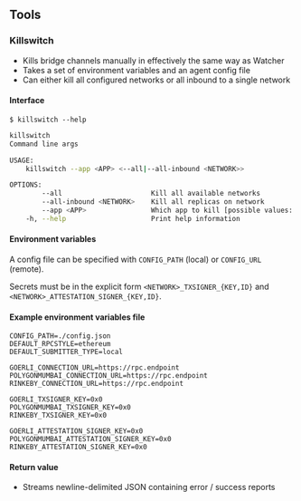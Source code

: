 ## Tools

### Killswitch

- Kills bridge channels manually in effectively the same way as Watcher
- Takes a set of environment variables and an agent config file
- Can either kill all configured networks or all inbound to a single network

#### Interface

```$ killswitch --help```
```bash
killswitch
Command line args

USAGE:
    killswitch --app <APP> <--all|--all-inbound <NETWORK>>

OPTIONS:
        --all                      Kill all available networks
        --all-inbound <NETWORK>    Kill all replicas on network
        --app <APP>                Which app to kill [possible values: token-bridge]
    -h, --help                     Print help information
```

#### Environment variables

A config file can be specified with `CONFIG_PATH` (local) or `CONFIG_URL` (remote).

Secrets must be in the explicit form `<NETWORK>_TXSIGNER_{KEY,ID}` and `<NETWORK>_ATTESTATION_SIGNER_{KEY,ID}`.

#### Example environment variables file
```text
CONFIG_PATH=./config.json
DEFAULT_RPCSTYLE=ethereum
DEFAULT_SUBMITTER_TYPE=local

GOERLI_CONNECTION_URL=https://rpc.endpoint
POLYGONMUMBAI_CONNECTION_URL=https://rpc.endpoint
RINKEBY_CONNECTION_URL=https://rpc.endpoint

GOERLI_TXSIGNER_KEY=0x0
POLYGONMUMBAI_TXSIGNER_KEY=0x0
RINKEBY_TXSIGNER_KEY=0x0

GOERLI_ATTESTATION_SIGNER_KEY=0x0
POLYGONMUMBAI_ATTESTATION_SIGNER_KEY=0x0
RINKEBY_ATTESTATION_SIGNER_KEY=0x0
```

#### Return value

- Streams newline-delimited JSON containing error / success reports
